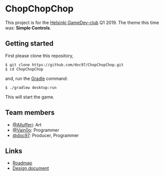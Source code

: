 # ChopChopChop

This project is for the [Helsinki GameDev-club](http://gamedevclub.munstadi.fi/)
Q1 2019. The theme this time was: **Simple Controls**.

## Getting started
First please clone this repository,
```
$ git clone https://github.com/doc97/ChopChopChop.git
$ cd ChopChopChop
```

and, run the [Gradle](https://gradle.org/) command:
```
$ ./gradlew desktop:run
```

This will start the game.

## Team members
- [@Allufferi](https://github.com/Allufferi): Art
- [@Vain0o](https://github.com/Vain0o): Programmer
- [@doc97](https://github.com/doc97): Producer, Programmer

## Links
- [Roadmap](https://docs.google.com/spreadsheets/d/1x61WWn-eeavdUpjNaNcWs83Pb-1zSvUSXmC4EUJPSfs/edit?usp=sharing)
- [Design document](https://docs.google.com/document/d/1_zEuxA_3EDyca8hslsaHEKLdiC3PlPVlfykQHCpBwo8/edit?usp=sharing)
